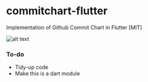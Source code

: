 # commitchart-flutter
Implementation of Github Commit Chart in Flutter [MIT]

![alt text](https://raw.githubusercontent.com/flouthoc/commitchart-flutter/master/assets/preview.gif "Preview")

### To-do
* Tidy-up code
* Make this is a dart module
